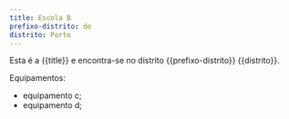 ```yaml
---
title: Escola B
prefixo-distrito: do
distrito: Porto
---
```


Esta é a {{title}} e encontra-se no distrito {{prefixo-distrito}} {{distrito}}.

Equipamentos:

- equipamento c;
- equipamento d;